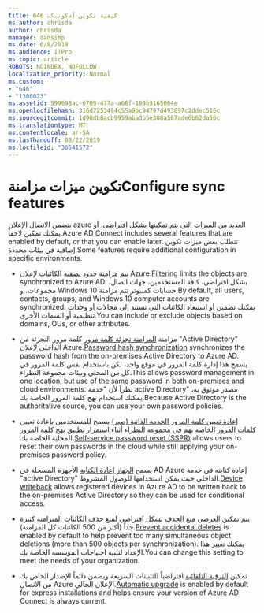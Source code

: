 ```yaml
---
title: 646 كيفية تكوين آدكونيكت
ms.author: chrisda
author: chrisda
manager: dansimp
ms.date: 6/8/2018
ms.audience: ITPro
ms.topic: article
ROBOTS: NOINDEX, NOFOLLOW
localization_priority: Normal
ms.custom:
- "646"
- "1300023"
ms.assetid: 599698ac-6709-477a-a66f-169b3165064e
ms.openlocfilehash: 316d7253494c55a9bc94797d493897c2ddec516c
ms.sourcegitcommit: 1d98db8acb9959aba3b5e308a567ade6b62da56c
ms.translationtype: MT
ms.contentlocale: ar-SA
ms.lasthandoff: 08/22/2019
ms.locfileid: "36541572"
---
```

# <a name="configure-sync-features"></a><span data-ttu-id="ffff0-102">تكوين ميزات مزامنة</span><span class="sxs-lookup"><span data-stu-id="ffff0-102">Configure sync features</span></span>

<span data-ttu-id="ffff0-103">يتضمن الاتصال الإعلان azure العديد من الميزات التي يتم تمكينها بشكل افتراضي، أو يمكنك تمكين لاحقاً.</span><span class="sxs-lookup"><span data-stu-id="ffff0-103">Azure AD Connect includes several features that are enabled by default, or that you can enable later.</span></span> <span data-ttu-id="ffff0-104">تتطلب بعض ميزات تكوين إضافية في بيئات محددة.</span><span class="sxs-lookup"><span data-stu-id="ffff0-104">Some features require additional configuration in specific environments.</span></span>

- <span data-ttu-id="ffff0-105">تتم مزامنة حدود [تصفية](https://docs.microsoft.com/azure/active-directory/connect/active-directory-aadconnectsync-configure-filtering) الكائنات لإعلان Azure.</span><span class="sxs-lookup"><span data-stu-id="ffff0-105">[Filtering](https://docs.microsoft.com/azure/active-directory/connect/active-directory-aadconnectsync-configure-filtering) limits the objects are synchronized to Azure AD.</span></span> <span data-ttu-id="ffff0-106">بشكل افتراضي، كافة المستخدمين، جهات اتصال، مجموعات، و Windows 10 حسابات كمبيوتر تتم مزامنة.</span><span class="sxs-lookup"><span data-stu-id="ffff0-106">By default, all users, contacts, groups, and Windows 10 computer accounts are synchronized.</span></span> <span data-ttu-id="ffff0-107">يمكنك تضمين أو استبعاد الكائنات التي تستند إلى مجالات أو وحدات تنظيمية أو السمات الأخرى.</span><span class="sxs-lookup"><span data-stu-id="ffff0-107">You can include or exclude objects based on domains, OUs, or other attributes.</span></span>

- <span data-ttu-id="ffff0-108">مزامنة [المزامنة تجزئة كلمة مرور](https://docs.microsoft.com/azure/active-directory/connect/active-directory-aadconnectsync-implement-password-hash-synchronization) كلمة مرور التجزئة من "Active Directory" الداخلي لإعلان Azure.</span><span class="sxs-lookup"><span data-stu-id="ffff0-108">[Password hash synchronization](https://docs.microsoft.com/azure/active-directory/connect/active-directory-aadconnectsync-implement-password-hash-synchronization) synchronizes the password hash from the on-premises Active Directory to Azure AD.</span></span> <span data-ttu-id="ffff0-109">يسمح هذا إدارة كلمة المرور في موقع واحد، لكن باستخدام نفس كلمة المرور في كل من المحلي وبيئات مجموعة النظراء.</span><span class="sxs-lookup"><span data-stu-id="ffff0-109">This allows password management in one location, but use of the same password in both on-premises and cloud environments.</span></span> <span data-ttu-id="ffff0-110">نظراً لأن "خدمة active Directory" مصدر موثوق به، يمكنك استخدام نهج كلمة المرور الخاصة بك.</span><span class="sxs-lookup"><span data-stu-id="ffff0-110">Because Active Directory is the authoritative source, you can use your own password policies.</span></span>

- <span data-ttu-id="ffff0-111">[إعادة تعيين كلمة المرور الخدمة الذاتية (صبر)](https://docs.microsoft.com/azure/active-directory/authentication/quickstart-sspr) يسمح للمستخدمين بإعادة تعيين كلمات المرور الخاصة بهم في مجموعة النظراء أثناء استمرار تطبيق نهج كلمة المرور المحلية الخاصة بك.</span><span class="sxs-lookup"><span data-stu-id="ffff0-111">[Self-service password reset (SSPR)](https://docs.microsoft.com/azure/active-directory/authentication/quickstart-sspr) allows users to reset their own passwords in the cloud while still applying your on-premises password policy.</span></span>

- <span data-ttu-id="ffff0-112">يسمح [الجهاز إعادة الكتابة](https://docs.microsoft.com/azure/active-directory/connect/active-directory-aadconnect-feature-device-writeback) الأجهزة المسجلة في AD Azure إعادة كتابته في خدمة "active Directory" الداخلي حيث يمكن استخدامها للوصول المشروط.</span><span class="sxs-lookup"><span data-stu-id="ffff0-112">[Device writeback](https://docs.microsoft.com/azure/active-directory/connect/active-directory-aadconnect-feature-device-writeback) allows registered devices in Azure AD to be written back to the on-premises Active Directory so they can be used for conditional access.</span></span>

- <span data-ttu-id="ffff0-113">يتم تمكين [العرضي منع الحذف](https://docs.microsoft.com/azure/active-directory/connect/active-directory-aadconnectsync-feature-prevent-accidental-deletes) بشكل افتراضي لمنع حذف الكائنات المتزامنة كثيرة جداً (أكثر من 500 الكائنات كل المزامنة).</span><span class="sxs-lookup"><span data-stu-id="ffff0-113">[Prevent accidental deletes](https://docs.microsoft.com/azure/active-directory/connect/active-directory-aadconnectsync-feature-prevent-accidental-deletes) is enabled by default to help prevent too many simultaneous object deletions (more than 500 objects per synchronization).</span></span> <span data-ttu-id="ffff0-114">يمكنك تغيير هذا الإعداد لتلبية احتياجات المؤسسة الخاصة بك.</span><span class="sxs-lookup"><span data-stu-id="ffff0-114">You can change this setting to meet the needs of your organization.</span></span>

- <span data-ttu-id="ffff0-115">تمكين [الترقية التلقائية](https://docs.microsoft.com/azure/active-directory/connect/active-directory-aadconnect-feature-automatic-upgrade) افتراضياً للتثبيتات السريعة ويضمن دائماً الإصدار الخاص بك من الاتصال Azure الإعلان الحالي.</span><span class="sxs-lookup"><span data-stu-id="ffff0-115">[Automatic upgrade](https://docs.microsoft.com/azure/active-directory/connect/active-directory-aadconnect-feature-automatic-upgrade) is enabled by default for express installations and helps ensure your version of Azure AD Connect is always current.</span></span>
